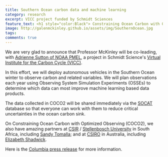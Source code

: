 ```yaml
---
title: Southern Ocean carbon data and machine learning
category: research
excerpt: VICC project funded by Schmidt Sciences
feature_text: <h1 style="color:Black"> Constraining Ocean Carbon with Optimized Observing (COCO2) </h1>
image: http://galenmckinley.github.io/assets/img/SouthernOcean.jpg
tags: 
comments: true
---
```


We are very glad to announce that Professor McKinley will be co-leading, with [Adrienne Sutton of NOAA PMEL](https://www.pmel.noaa.gov/co2/story/Adrienne+J.+Sutton,+Ph.D.), a project in Schmidt Science's [Virtual Institute for the Carbon Cycle (VICC)](https://www.schmidtsciences.org/vicc/).

In this effort, we will deploy autonomous vehicles in the Southern Ocean winter to observe carbon and related variables. We will plan observations each year using Observing System Simulation Experiments (OSSEs) to determine which data can most improve machine learning based data products. 

The data collected in COCO2 will be shared immediately via the [SOCAT](https://www.socat.info) database so that everyone can work with them to reduce critical uncertainties in the ocean carbon sink. 

On Constraining Ocean Carbon with Optimized Observing (COCO2), we also have amazing partners at [CSIR](https://www.csir.co.za) / [Stellenbosch University](https://www.sun.ac.za/english) in South Africa, including [Sandy Tomalla](https://www.csir.co.za/dr-sandy-thomalla); and at [CSIRO](https://research.csiro.au) in Australia, including [Elizabeth Shadwick](https://people.csiro.au/S/E/Elizabeth-Shadwick). 

Here is the [Columbia press release](https://fas.columbia.edu/news/columbia-will-co-lead-major-project-study-global-carbon-cycle) for more information. 

